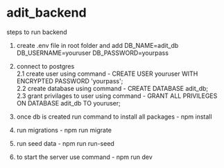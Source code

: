 # adit_backend

steps to run backend

1. create .env file in root folder and add
   DB_NAME=adit_db
   DB_USERNAME=youruser
   DB_PASSWORD=yourpass

2. connect to postgres <br />
   2.1 create user using command - CREATE USER youruser WITH ENCRYPTED PASSWORD 'yourpass';<br />
   2.2 create database using command - CREATE DATABASE adit_db;<br />
   2.3 grant privilages to user using command - GRANT ALL PRIVILEGES ON DATABASE adit_db TO youruser;<br />

3. once db is created run command to install all packages - npm install
4. run migrations - npm run migrate
5. run seed data - npm run run-seed
6. to start the server use command - npm run dev

